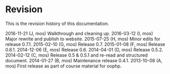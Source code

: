 Revision
=============================

This is the revision history of this documentation.

<span class="revision-history" markdown="1">
2016-11-21 (J, mos) Walkthrough and cleaning up.  
2016-03-12 (I, mos) Major rewrite and publish to website.  
2015-07-25 (H, mos) Minor edits for release 0.7.1.  
2015-02-10 (G, mos) Release 0.7.  
2015-01-08 (F, mos) Release 0.6.1.  
2014-12-06 (E, mos) Release 0.6.  
2014-04-01 (D, mos) Release 0.5.2.  
2014-02-12 (C, mos) Release 0.5 & 0.5.1 and re-read and structured document.  
2014-01-27 (B, mos) Maintenance release 0.4.1.  
2013-10-08 (A, mos) First release as part of course material for oophp.  
</span>
